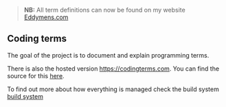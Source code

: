 > **NB:** All term definitions can now be found on my website [Eddymens.com](eddymens.com)
## Coding terms
The goal of the project is to document and explain programming terms.


There is also the hosted version https://codingterms.com. You can find the source for this [here](https://github.com/EDDYMENS/coding-terms-site).

To find out more about how everything is managed check the build system [build system](https://github.com/EDDYMENS/coding-terms-build)
